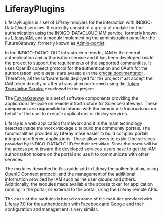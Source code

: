 # LiferayPlugins

LiferayPlugins is a set of Liferay modules for the interaction with INDIGO-DataCloud services.
It currently consist of a group of module for the authentication using the INDIGO-DATACLOUD IAM service,
formerly known as [LiferayIAM][1], and a module implementing the administration panel for the FutureGateway,
formerly known as [Admin-portlet][2].

In the INDIGO-DATACLOUD infrastructure model, IAM is the central authentication and authorisation
service and it has been developed inside the project to support the requirements of the supported communities.
It uses OpenID connect protocol for the authentication and OAuth for the authorisation.
More details are available in the [official documentation][3]. Therefore, all the software tools deployed for
the project must accept the IAM token directly or after a translation performed using the
[Token Translation Service][4] developed in the project.

The [FutureGateway][5] is a set of software components providing the application life-cycle on remote
infrastructure for Science Gateways. These component are responsible to interact with the remote e-Infrastructures
on behalf of the user to execute applications or deploy services.

Liferay is a web application framework and it is the main technology selected inside the
Work Package 6 to build the community portals. The functionalities provided by Liferay
make easier to build complex portals integrating different applications. These
allow users to exploit the services provided by INDIGO-DATACLOUD for their activities.
Since the portal will be the access point toward the developed services, users have to get the IAM authorisation
tokens on the portal and use it to communicate with other services.

The modules described in this guide add in Liferay the authentication, using OpenID Connect protocol,
and the management of the additional information provided by IAM such as
the user groups and others. Additionally, the modules made available the access
token for application running in the portal, or external to the portal, using the
Liferay remote APIs.


The code of the modules is based on some of the modules provided with Liferay 7.0
for the authentication with Facebook and Google and their configuration and management
is very similar.

[1]: https://github.com/FutureGateway/LiferayIAM
[2]: https://github.com/FutureGateway/Admin-portlet
[3]: https://www.gitbook.com/book/indigo-dc/iam/details
[4]: https://www.gitbook.com/book/indigo-dc/token-translation-service/details
[5]: https://www.gitbook.com/book/indigo-dc/futuregateway/details

